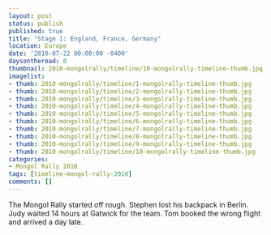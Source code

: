 ```yaml
---
layout: post
status: publish
published: true
title: "Stage 1: England, France, Germany"
location: Europe
date: '2010-07-22 00:00:00 -0400'
daysontheroad: 0
thumbnail: 2010-mongolrally/timeline/10-mongolrally-timeline-thumb.jpg
imagelist:
- thumb: 2010-mongolrally/timeline/1-mongolrally-timeline-thumb.jpg
- thumb: 2010-mongolrally/timeline/2-mongolrally-timeline-thumb.jpg
- thumb: 2010-mongolrally/timeline/3-mongolrally-timeline-thumb.jpg
- thumb: 2010-mongolrally/timeline/4-mongolrally-timeline-thumb.jpg
- thumb: 2010-mongolrally/timeline/5-mongolrally-timeline-thumb.jpg
- thumb: 2010-mongolrally/timeline/6-mongolrally-timeline-thumb.jpg
- thumb: 2010-mongolrally/timeline/7-mongolrally-timeline-thumb.jpg
- thumb: 2010-mongolrally/timeline/8-mongolrally-timeline-thumb.jpg
- thumb: 2010-mongolrally/timeline/9-mongolrally-timeline-thumb.jpg
- thumb: 2010-mongolrally/timeline/10-mongolrally-timeline-thumb.jpg
categories:
- Mongol Rally 2010
tags: [timeline-mongol-rally-2010]
comments: []
---
```

The Mongol Rally started off rough. Stephen lost his backpack in Berlin. Judy  waited 14 hours at Gatwick for the team. Tom booked the wrong flight and arrived a day late. 
